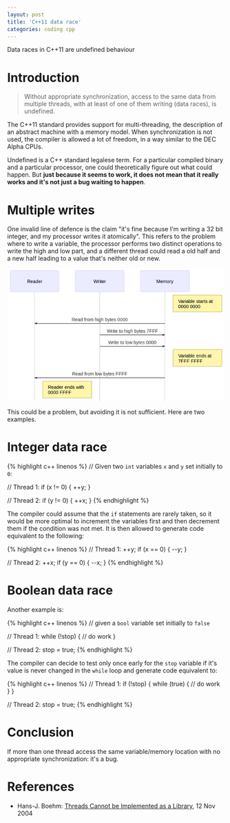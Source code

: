 ```yaml
---
layout: post
title: 'C++11 data race'
categories: coding cpp
---
```


Data races in C++11 are undefined behaviour


# Introduction

> Without appropriate synchronization, access to the same data from multiple
> threads, with at least of one of them writing (data races), is undefined.

The C++11 standard provides support for multi-threading, the description of an
abstract machine with a memory model. When synchronization is not used, the
compiler is allowed a lot of freedom, in a way similar to the DEC Alpha CPUs.

Undefined is a C++ standard legalese term. For a particular compiled binary and
a particular processor, one could theoretically figure out what could happen.
But **just because it seems to work, it does not mean that it really works and
it's not just a bug waiting to happen**.


# Multiple writes

One invalid line of defence is the claim "it's fine because I'm writing a 32
bit integer, and my processor writes it atomically". This refers to the problem
where to write a variable, the processor performs two distinct operations to
write the high and low part, and a different thread could read a old half and a
new half leading to a value that's neither old or new.

![Not atomic access](/assets/2019-10-31-cpp-data-race/not-atomic.png)

This could be a problem, but avoiding it is not sufficient. Here are two
examples.


# Integer data race

{% highlight c++ linenos %}
// Given two `int` variables `x` and `y` set initially to `0`:

// Thread 1:
if (x != 0) {
  ++y;
}

// Thread 2:
if (y != 0) {
  ++x;
}
{% endhighlight %}

The compiler could assume that the `if` statements are rarely taken, so it
would be more optimal to increment the variables first and then decrement them
if the condition was not met. It is then allowed to generate code equivalent to
the following:

{% highlight c++ linenos %}
// Thread 1:
++y;
if (x == 0) {
  --y;
}

// Thread 2:
++x;
if (y == 0) {
  --x;
}
{% endhighlight %}


# Boolean data race

Another example is:

{% highlight c++ linenos %}
// given a `bool` variable set initially to `false`

// Thread 1:
while (!stop) {
  // do work
}

// Thread 2:
stop = true;
{% endhighlight %}

The compiler can decide to test only once early for the `stop` variable if it's
value is never changed in the `while` loop and generate code equivalent to:

{% highlight c++ linenos %}
// Thread 1:
if (!stop) {
  while (true) {
    // do work
  }
}

// Thread 2:
stop = true;
{% endhighlight %}


# Conclusion

If more than one thread access the same variable/memory location with no
appropriate synchronization: it's a bug.


# References

- Hans-J. Boehm: [Threads Cannot be Implemented as a Library][library], 12 Nov
  2004

[library]: http://www.hpl.hp.com/techreports/2004/HPL-2004-209.pdf
